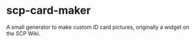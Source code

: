 # scp-card-maker
A small generator to make custom ID card pictures, originally a widget on the SCP Wiki.

